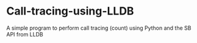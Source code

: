 # Call-tracing-using-LLDB
A simple program to perform call tracing (count) using Python and the SB API from LLDB
